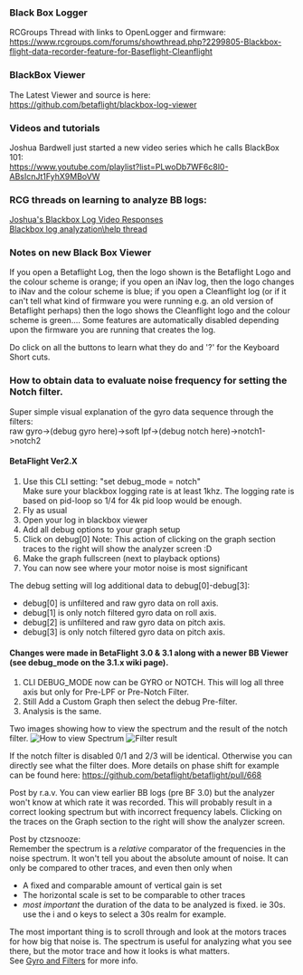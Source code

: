 ### Black Box Logger
RCGroups Thread with links to OpenLogger and firmware:   
https://www.rcgroups.com/forums/showthread.php?2299805-Blackbox-flight-data-recorder-feature-for-Baseflight-Cleanflight 

### BlackBox Viewer
The Latest Viewer and source is here:   
https://github.com/betaflight/blackbox-log-viewer  

### Videos and tutorials
Joshua Bardwell just started a new video series which he calls BlackBox 101:   
https://www.youtube.com/playlist?list=PLwoDb7WF6c8l0-ABsIcnJt1FyhX9MBoVW   

### RCG threads on learning to analyze BB logs:  
[Joshua's Blackbox Log Video Responses](https://www.rcgroups.com/forums/showthread.php?2484202-Blackbox-Log-Video-Responses)  
[Blackbox log analyzation\help thread](https://www.rcgroups.com/forums/showthread.php?2386267-Blackbox-log-analyzation-help-thread)  

### Notes on new Black Box Viewer
If you open a Betaflight Log, then the logo shown is the Betaflight Logo and the colour scheme is orange; if you open an iNav log, then the logo changes to iNav and the colour scheme is blue; if you open a Cleanflight log (or if it can't tell what kind of firmware you were running e.g. an old version of Betaflight perhaps) then the logo shows the Cleanflight logo and the colour scheme is green....
Some features are automatically disabled depending upon the firmware you are running that creates the log. 

Do click on all the buttons to learn what they do and '?' for the Keyboard Short cuts. 

### How to obtain data to evaluate noise frequency for setting the Notch filter.

Super simple visual explanation of the gyro data sequence through the filters:  
raw gyro->(debug gyro here)->soft lpf->(debug notch here)->notch1->notch2  

#### BetaFlight Ver2.X
1. Use this CLI setting: "set debug_mode = notch"  
Make sure your blackbox logging rate is at least 1khz. The logging rate is based on pid-loop so 1/4 for 4k pid loop would be enough.
2. Fly as usual
3. Open your log in blackbox viewer
4. Add all debug options to your graph setup
5. Click on debug[0]  Note: This action of clicking on the graph section traces to the right will show the analyzer screen :D 
6. Make the graph fullscreen (next to playback options)
7. You can now see where your motor noise is most significant  

The debug setting will log additional data to debug[0]-debug[3]:
* debug[0] is unfiltered and raw gyro data on roll axis.
* debug[1] is only notch filtered gyro data on roll axis.
* debug[2] is unfiltered and raw gyro data on pitch axis.
* debug[3] is only notch filtered gyro data on pitch axis.

#### Changes were made in BetaFlight 3.0 & 3.1 along with a newer BB Viewer  (see debug_mode on the 3.1.x wiki page). 
1. CLI DEBUG_MODE now can be GYRO or NOTCH. This will log all three axis but only for Pre-LPF or Pre-Notch Filter.
2. Still Add a Custom Graph then select the debug Pre-filter.
3. Analysis is the same.

Two images showing how to view the spectrum and the result of the notch filter.
![How to view Spectrum](https://cloud.githubusercontent.com/assets/17462561/17593758/43dbdefa-5fe7-11e6-9fa5-bd8e5f54e710.jpg)
![Filter result](https://cloud.githubusercontent.com/assets/17462561/17593764/45ec1a84-5fe7-11e6-80fd-861efeb56827.jpg)

If the notch filter is disabled 0/1 and 2/3 will be identical. Otherwise you can directly see what the filter does.
More details on phase shift for example can be found here: https://github.com/betaflight/betaflight/pull/668

Post by r.a.v.
You can view earlier BB logs (pre BF 3.0) but the analyzer won't know at which rate it was recorded. This will probably result in a correct looking spectrum but with incorrect frequency labels. Clicking on the traces on the Graph section to the right will show the analyzer screen.

Post by ctzsnooze:  
Remember the spectrum is a *relative* comparator of the frequencies in the noise spectrum. It won't tell you about the absolute amount of noise. It can only be compared to other traces, and even then only when

- A fixed and comparable amount of vertical gain is set
- The horizontal scale is set to be comparable to other traces
- *most important* the duration of the data to be analyzed is fixed. ie 30s. use the i and o keys to select a 30s realm for example.  

The most important thing is to scroll through and look at the motors traces for how big that noise is. The spectrum is useful for analyzing what you see there, but the motor trace and how it looks is what matters.   
See [Gyro and Filters](https://github.com/betaflight/betaflight/wiki/Gyro-&-Dterm-filtering-recommendations) for more info.  
